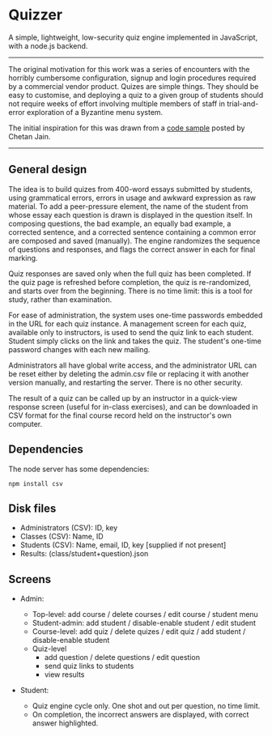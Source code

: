 # Quizzer

A simple, lightweight, low-security quiz engine implemented in JavaScript, with a
node.js backend.

--------------------

The original motivation for this work was a series of encounters with
the horribly cumbersome configuration, signup and login procedures
required by a commercial vendor product. Quizes are simple
things. They should be easy to customise, and deploying a quiz to a
given group of students should not require weeks of effort involving
multiple members of staff in trial-and-error exploration of a
Byzantine menu system.

The initial inspiration for this was drawn from a [code
sample](http://chetan0389.blogspot.jp/2013/06/quiz-using-htmlcss-jquery-xml-javascript.html)
posted by Chetan Jain.

--------------------

## General design

The idea is to build quizes from 400-word essays submitted by
students, using grammatical errors, errors in usage and awkward
expression as raw material. To add a peer-pressure element, the
name of the student from whose essay each question is drawn is
displayed in the question itself. In composing questions, the bad
example, an equally bad example, a corrected sentence, and a
corrected sentence containing a common error are composed and
saved (manually). The engine randomizes the sequence of questions and
responses, and flags the correct answer in each for final marking.

Quiz responses are saved only when the full quiz has been completed.
If the quiz page is refreshed before completion, the quiz is
re-randomized, and starts over from the beginning. There is no time
limit: this is a tool for study, rather than examination.

For ease of administration, the system uses one-time passwords
embedded in the URL for each quiz instance.  A management screen for
each quiz, available only to instructors, is used to send the quiz
link to each student. Student simply clicks on the link and takes the
quiz. The student's one-time password changes with each new mailing.

Administrators all have global write access, and the administrator URL
can be reset either by deleting the admin.csv file or replacing it
with another version manually, and restarting the server.  There is no
other security.

The result of a quiz can be called up by an instructor in a quick-view
response screen (useful for in-class exercises), and can be downloaded
in CSV format for the final course record held on the instructor's own
computer.

## Dependencies

The node server has some dependencies:

    npm install csv
    


## Disk files

  * Administrators (CSV): ID, key
  * Classes (CSV): Name, ID
  * Students (CSV): Name, email, ID, key [supplied if not present]
  * Results: (class/student+question).json

## Screens

  * Admin:
    * Top-level: add course / delete courses / edit course / student menu
    * Student-admin: add student / disable-enable student / edit student
    * Course-level: add quiz / delete quizes / edit quiz / add student / disable-enable student
    * Quiz-level
      * add question / delete questions / edit question
      * send quiz links to students
      * view results

  * Student:
    * Quiz engine cycle only. One shot and out per question, no time limit.
    * On completion, the incorrect answers are displayed, with correct answer highlighted.

